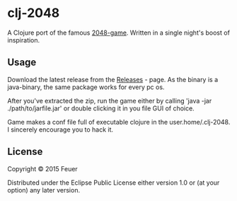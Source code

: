 # clj-2048

A Clojure port of the famous [2048-game](http://git.io/2048). Written in a single night's boost of inspiration.

## Usage

Download the latest release from the [Releases](https://github.com/feuery/clj-2048/releases) - page. As the binary is a java-binary, the same package works for every pc os.

After you've extracted the zip, run the game either by calling 'java -jar ./path/to/jarfile.jar' or double clicking it in you file GUI of choice.

Game makes a conf file full of executable clojure in the user.home/.clj-2048. I sincerely encourage you to hack it.

## License

Copyright © 2015 Feuer

Distributed under the Eclipse Public License either version 1.0 or (at
your option) any later version.
